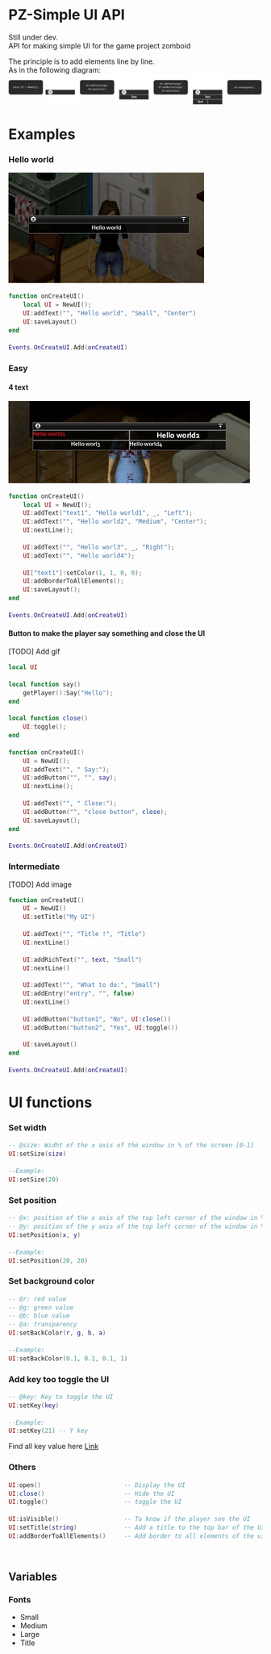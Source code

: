 # PZ-Simple UI API
Still under dev.  
API for making simple UI for the game project zomboid

The principle is to add elements line by line.  
As in the following diagram:
![alt text](https://github.com/MrBounty/PZ-UI_API/blob/main/images/Shema.drawio.png)

# Examples
### Hello world
![alt text](https://github.com/MrBounty/PZ-UI_API/blob/main/images/HelloWorld.jpg)
```lua
function onCreateUI()
    local UI = NewUI();
    UI:addText("", "Hello world", "Small", "Center")
    UI:saveLayout()
end

Events.OnCreateUI.Add(onCreateUI)
```

### Easy
#### 4 text
![alt text](https://github.com/MrBounty/PZ-UI_API/blob/main/images/Hello%20x4.jpg)
```lua
function onCreateUI()
    local UI = NewUI();
    UI:addText("text1", "Hello world1", _, "Left");
    UI:addText("", "Hello world2", "Medium", "Center");
    UI:nextLine();

    UI:addText("", "Hello worl3", _, "Right");
    UI:addText("", "Hello world4");

    UI["text1"]:setColor(1, 1, 0, 0);
    UI:addBorderToAllElements();
    UI:saveLayout();
end

Events.OnCreateUI.Add(onCreateUI)
```

#### Button to make the player say something and close the UI
[TODO] Add gif
```lua
local UI

local function say()
    getPlayer():Say("Hello");
end

local function close()
    UI:toggle();
end
    
function onCreateUI()
    UI = NewUI();
    UI:addText("", " Say:");
    UI:addButton("", "", say);
    UI:nextLine();
    
    UI:addText("", " Close:");
    UI:addButton("", "close button", close);
    UI:saveLayout();
end

Events.OnCreateUI.Add(onCreateUI)
```

### Intermediate
[TODO] Add image
```lua
function onCreateUI()
    UI = NewUI()
    UI:setTitle("My UI")

    UI:addText("", "Title !", "Title")
    UI:nextLine()

    UI:addRichText("", text, "Small")
    UI:nextLine()

    UI:addText("", "What to do:", "Small")
    UI:addEntry("entry", "", false)
    UI:nextLine()

    UI:addButton("button1", "No", UI:close())
    UI:addButton("button2", "Yes", UI:toggle())

    UI:saveLayout()
end

Events.OnCreateUI.Add(onCreateUI)
```

# UI functions
### Set width
```lua
-- @size: Widht of the x axis of the window in % of the screen [0-1]
UI:setSize(size)

--Example:
UI:setSize(20)
```

### Set position
```lua
-- @x: position of the x axis of the top left corner of the window in % of the screen [0-1]
-- @y: position of the y axis of the top left corner of the window in % of the screen [0-1]
UI:setPosition(x, y)

--Example:
UI:setPosition(20, 20)
```

### Set background color
```lua
-- @r: red value
-- @g: green value
-- @b: blue value
-- @a: transparency
UI:setBackColor(r, g, b, a)

--Example:
UI:setBackColor(0.1, 0.1, 0.1, 1)
```

### Add key too toggle the UI
```lua
-- @key: Key to toggle the UI
UI:setKey(key)

--Example:
UI:setKey(21) -- Y key
```
Find all key value here [Link](https://theindiestone.com/forums/index.php?/topic/9799-key-code-reference/)

### Others
```lua
UI:open()                       -- Display the UI
UI:close()                      -- Hide the UI
UI:toggle()                     -- toggle the UI

UI:isVisible()                  -- To know if the player see the UI
UI:setTitle(string)             -- Add a title to the top bar of the UI
UI:addBorderToAllElements()     -- Add border to all elements of the ui
```

<br />

## Variables
### Fonts
- Small
- Medium
- Large
- Title
